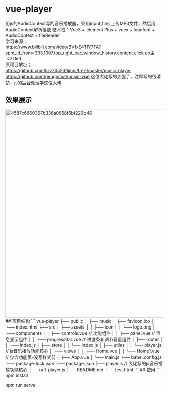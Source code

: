 # vue-player
用js的AudioContext写的音乐播放器，采用input[file] 上传MP3文件，然后用AudioContext解析播放
技术栈：Vue3 + element Plus + vuex + iconfont + AudioContext + fileReader <br>
学习来源：<br> 
https://www.bilibili.com/video/BV1xE411Y7TA?spm_id_from=333.1007.top_right_bar_window_history.content.click up主lizzzled<br> 
原项目地址：<br> 
https://github.com/lizzz0523/limni/tree/master/music-player<br> 
https://github.com/pengnima/music-vue 这位大佬写的太强了，注释写的很清楚，js的后台处理学这位大佬<br>

## 效果展示
<img width="661" alt="4587c6660367b336a0658f5bf229b46" src="https://user-images.githubusercontent.com/93251384/150303493-9a1f4281-2765-4e1e-ad90-15c96c976a9f.png">
## 项目结构
```
vue-player
├── public
│   ├── music
│   ├── favicon.ico
│   └── index.html
├── src
│   ├── assets
│   │   ├── icon
│   │   └── logo.png
│   ├── components
│   │   ├── controls.vue       // 功能组件
│   │   ├── panel.vue          // 信息显示组件
│   │   └── progressBar.vue    // 进度条和调节音量组件
│   ├── router
│   │   └── index.js
│   ├── store
│   │   └── index.js
│   ├── utiles
│   │   └── player.js          // js音乐播放功能核心
│   ├── views
│   │   ├── Home.vue
│   │   └── Home1.vue          // 仅含功能页-没写样式前
│   ├── App.vue
│   └── main.js
├── babel.config.js
├── package-lock.json
├── package.json
├── player.js                  // 大佬写的js音乐播放功能核心
├── raft-player.js
├── README.md
└── test.html
```
## 使用
```
npm install

npm run serve
```
